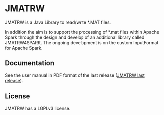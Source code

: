 # JMATRW
JMATRW is a Java Library to read/write *.MAT files. 

In addition the aim is to support the processing of *.mat files within Apache Spark through the design and develop of an additional library called JMATRW4SPARK. The ongoing development is on the custom InputFormat for Apache Spark.

## Documentation

See the user manual in PDF format of the last release ([JMATRW last release](https://github.com/donpir/JMATRW/releases)).

## License

JMATRW has a LGPLv3 license.
